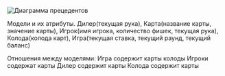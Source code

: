 ![Диаграмма прецедентов](https://raw.githubusercontent.com/bashkov-01/rtippo/main/Модель%20предметной%20области.png)




Модели и их атрибуты. 
Дилер(текущая рука), Карта(название карты, значение карты), Игрок(имя игрока, количество фишек, текущая рука), Колода(колода карт), Игра(текущая ставка, текущий раунд, текущий баланс)

Отношения между моделями:
Игра содержит карты колоды
Игроки содержат карты
Дилер содержит карты
Колода содержит карты
